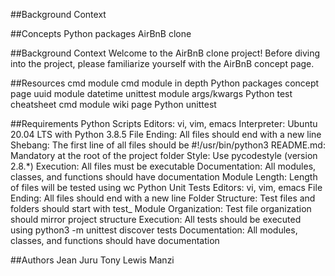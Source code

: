 ##Background Context


##Concepts
Python packages
AirBnB clone

##Background Context
Welcome to the AirBnB clone project! Before diving into the project, please familiarize yourself with the AirBnB concept page.

##Resources
cmd module
cmd module in depth
Python packages concept page
uuid module
datetime
unittest module
args/kwargs
Python test cheatsheet
cmd module wiki page
Python unittest

##Requirements
Python Scripts
Editors: vi, vim, emacs
Interpreter: Ubuntu 20.04 LTS with Python 3.8.5
File Ending: All files should end with a new line
Shebang: The first line of all files should be #!/usr/bin/python3
README.md: Mandatory at the root of the project folder
Style: Use pycodestyle (version 2.8.*)
Execution: All files must be executable
Documentation: All modules, classes, and functions should have documentation
Module Length: Length of files will be tested using wc
Python Unit Tests
Editors: vi, vim, emacs
File Ending: All files should end with a new line
Folder Structure: Test files and folders should start with test_
Module Organization: Test file organization should mirror project structure
Execution: All tests should be executed using python3 -m unittest discover tests
Documentation: All modules, classes, and functions should have documentation

##Authors
Jean Juru
Tony Lewis Manzi
